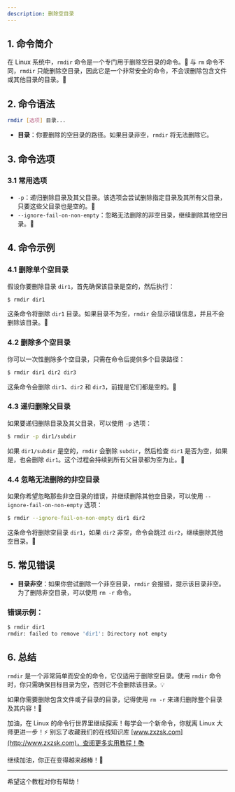 ```yaml
---
description: 删除空目录
---
```


## 1. 命令简介

在 Linux 系统中，`rmdir` 命令是一个专门用于删除空目录的命令。📂 与 `rm` 命令不同，`rmdir` 只能删除空目录，因此它是一个非常安全的命令，不会误删除包含文件或其他目录的目录。🎯

## 2. 命令语法

```bash
rmdir [选项] 目录...
```

- **目录**：你要删除的空目录的路径。如果目录非空，`rmdir` 将无法删除它。

## 3. 命令选项

### 3.1 **常用选项**

- `-p`：递归删除目录及其父目录。该选项会尝试删除指定目录及其所有父目录，只要这些父目录也是空的。🧹
- `--ignore-fail-on-non-empty`：忽略无法删除的非空目录，继续删除其他空目录。🚫

## 4. 命令示例

### 4.1 **删除单个空目录**

假设你要删除目录 `dir1`，首先确保该目录是空的，然后执行：

```bash
$ rmdir dir1
```

这条命令将删除 `dir1` 目录。如果目录不为空，`rmdir` 会显示错误信息，并且不会删除该目录。🛑

### 4.2 **删除多个空目录**

你可以一次性删除多个空目录，只需在命令后提供多个目录路径：

```bash
$ rmdir dir1 dir2 dir3
```

这条命令会删除 `dir1`、`dir2` 和 `dir3`，前提是它们都是空的。🌱

### 4.3 **递归删除父目录**

如果要递归删除目录及其父目录，可以使用 `-p` 选项：

```bash
$ rmdir -p dir1/subdir
```

如果 `dir1/subdir` 是空的，`rmdir` 会删除 `subdir`，然后检查 `dir1` 是否为空，如果是，也会删除 `dir1`。这个过程会持续到所有父目录都为空为止。🧳

### 4.4 **忽略无法删除的非空目录**

如果你希望忽略那些非空目录的错误，并继续删除其他空目录，可以使用 `--ignore-fail-on-non-empty` 选项：

```bash
$ rmdir --ignore-fail-on-non-empty dir1 dir2
```

这条命令将删除空目录 `dir1`，如果 `dir2` 非空，命令会跳过 `dir2`，继续删除其他空目录。🔄

## 5. 常见错误

- **目录非空**：如果你尝试删除一个非空目录，`rmdir` 会报错，提示该目录非空。为了删除非空目录，可以使用 `rm -r` 命令。

### 错误示例：

```bash
$ rmdir dir1
rmdir: failed to remove 'dir1': Directory not empty
```

## 6. 总结

`rmdir` 是一个非常简单而安全的命令，它仅适用于删除空目录。使用 `rmdir` 命令时，你只需确保目标目录为空，否则它不会删除该目录。💡

如果你需要删除包含文件或子目录的目录，记得使用 `rm -r` 来递归删除整个目录及其内容！🚀

加油，在 Linux 的命令行世界里继续探索！每学会一个新命令，你就离 Linux 大师更进一步！⚡️ 别忘了收藏我们的在线知识库 [www.zxzsk.com](http://www.zxzsk.com)，查阅更多实用教程！📚

继续加油，你正在变得越来越棒！🌟

---

希望这个教程对你有帮助！